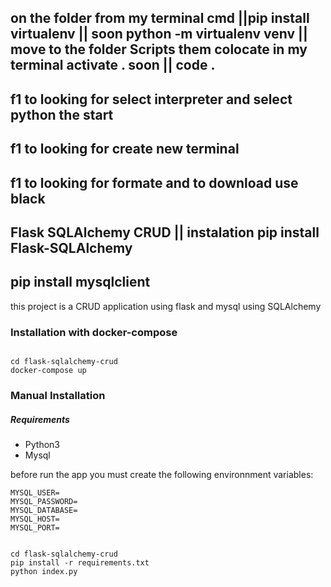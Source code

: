 ## on the folder from my terminal cmd  ||pip install virtualenv || soon python -m virtualenv venv || move to the folder Scripts them colocate in my  terminal activate . soon || code .

## f1 to looking for select interpreter and select python the start 
## f1 to looking for create new terminal 
## f1 to looking for formate and to download use black
## Flask SQLAlchemy CRUD || instalation pip install Flask-SQLAlchemy
## pip install mysqlclient
this project is a CRUD application using flask and mysql using SQLAlchemy

### Installation with docker-compose

```

cd flask-sqlalchemy-crud
docker-compose up
```

### Manual Installation

##### Requirements

* Python3
* Mysql

before run the app you must create the following environnment variables:

```
MYSQL_USER=
MYSQL_PASSWORD=
MYSQL_DATABASE=
MYSQL_HOST=
MYSQL_PORT=
```

```

cd flask-sqlalchemy-crud
pip install -r requirements.txt
python index.py
```

